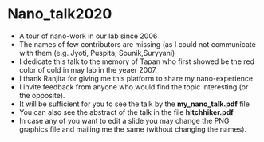 # Nano_talk2020
- A tour of nano-work in our lab since 2006 
- The names of few contributors are missing (as I could not communicate with them (e.g. Jyoti, Puspita, Sounik,Suryyani)
- I dedicate this talk to the memory of Tapan who first showed be the red color of cold in may lab in the yeaer 2007.
- I thank Ranjita  for giving me this platform to share my nano-experience
- I invite feedback from anyone who would find the topic interesting (or the opposite). 
- It will be sufficient for you to see the talk by the **my_nano_talk.pdf** file 
- You can also see the abstract of the talk in the file **hitchhiker.pdf**
-  In case any of you want to edit a slide you may change the PNG graphics file and mailing me the same (without changing the names). 

